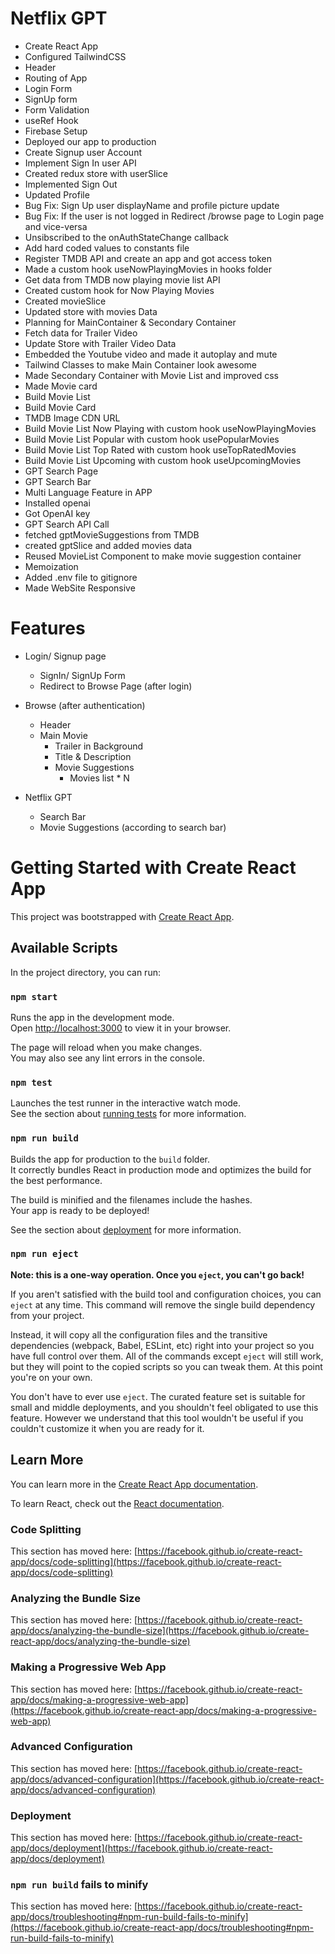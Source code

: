 # Netflix GPT

- Create React App
- Configured TailwindCSS
- Header
- Routing of App
- Login Form
- SignUp form
- Form Validation
- useRef Hook
- Firebase Setup
- Deployed our app to production
- Create Signup user Account
- Implement Sign In user API
- Created redux store with userSlice
- Implemented Sign Out
- Updated Profile
- Bug Fix: Sign Up user displayName and profile picture update
- Bug Fix: If the user is not logged in Redirect /browse page to Login page and vice-versa
- Unsibscribed to the onAuthStateChange callback
- Add hard coded values to constants file
- Register TMDB API and create an app and got access token
- Made a custom hook useNowPlayingMovies in hooks folder
- Get data from TMDB now playing movie list API
- Created custom hook for Now Playing Movies
- Created movieSlice
- Updated store with movies Data
- Planning for MainContainer & Secondary Container
- Fetch data for Trailer Video
- Update Store with Trailer Video Data
- Embedded the Youtube video and made it autoplay and mute
- Tailwind Classes to make Main Container look awesome
- Made Secondary Container with Movie List and improved css
- Made Movie card
- Build Movie List
- Build Movie Card
- TMDB Image CDN URL
- Build Movie List Now Playing with custom hook useNowPlayingMovies
- Build Movie List Popular with custom hook usePopularMovies
- Build Movie List Top Rated with custom hook useTopRatedMovies
- Build Movie List Upcoming with custom hook useUpcomingMovies
- GPT Search Page
- GPT Search Bar
- Multi Language Feature in APP
- Installed openai
- Got OpenAI key
- GPT Search API Call
- fetched gptMovieSuggestions from TMDB
- created gptSlice and added movies data
- Reused MovieList Component to make movie suggestion container
- Memoization
- Added .env file to gitignore
- Made WebSite Responsive





# Features 
- Login/ Signup page
    - SignIn/ SignUp Form
    - Redirect to Browse Page (after login)
- Browse (after authentication)
    - Header
    - Main Movie
        - Trailer in Background
        - Title & Description
        - Movie Suggestions
            - Movies list * N

- Netflix GPT
    - Search Bar
    - Movie Suggestions (according to search bar)










# Getting Started with Create React App

This project was bootstrapped with [Create React App](https://github.com/facebook/create-react-app).

## Available Scripts

In the project directory, you can run:

### `npm start`

Runs the app in the development mode.\
Open [http://localhost:3000](http://localhost:3000) to view it in your browser.

The page will reload when you make changes.\
You may also see any lint errors in the console.

### `npm test`

Launches the test runner in the interactive watch mode.\
See the section about [running tests](https://facebook.github.io/create-react-app/docs/running-tests) for more information.

### `npm run build`

Builds the app for production to the `build` folder.\
It correctly bundles React in production mode and optimizes the build for the best performance.

The build is minified and the filenames include the hashes.\
Your app is ready to be deployed!

See the section about [deployment](https://facebook.github.io/create-react-app/docs/deployment) for more information.

### `npm run eject`

**Note: this is a one-way operation. Once you `eject`, you can't go back!**

If you aren't satisfied with the build tool and configuration choices, you can `eject` at any time. This command will remove the single build dependency from your project.

Instead, it will copy all the configuration files and the transitive dependencies (webpack, Babel, ESLint, etc) right into your project so you have full control over them. All of the commands except `eject` will still work, but they will point to the copied scripts so you can tweak them. At this point you're on your own.

You don't have to ever use `eject`. The curated feature set is suitable for small and middle deployments, and you shouldn't feel obligated to use this feature. However we understand that this tool wouldn't be useful if you couldn't customize it when you are ready for it.

## Learn More

You can learn more in the [Create React App documentation](https://facebook.github.io/create-react-app/docs/getting-started).

To learn React, check out the [React documentation](https://reactjs.org/).

### Code Splitting

This section has moved here: [https://facebook.github.io/create-react-app/docs/code-splitting](https://facebook.github.io/create-react-app/docs/code-splitting)

### Analyzing the Bundle Size

This section has moved here: [https://facebook.github.io/create-react-app/docs/analyzing-the-bundle-size](https://facebook.github.io/create-react-app/docs/analyzing-the-bundle-size)

### Making a Progressive Web App

This section has moved here: [https://facebook.github.io/create-react-app/docs/making-a-progressive-web-app](https://facebook.github.io/create-react-app/docs/making-a-progressive-web-app)

### Advanced Configuration

This section has moved here: [https://facebook.github.io/create-react-app/docs/advanced-configuration](https://facebook.github.io/create-react-app/docs/advanced-configuration)

### Deployment

This section has moved here: [https://facebook.github.io/create-react-app/docs/deployment](https://facebook.github.io/create-react-app/docs/deployment)

### `npm run build` fails to minify

This section has moved here: [https://facebook.github.io/create-react-app/docs/troubleshooting#npm-run-build-fails-to-minify](https://facebook.github.io/create-react-app/docs/troubleshooting#npm-run-build-fails-to-minify)
